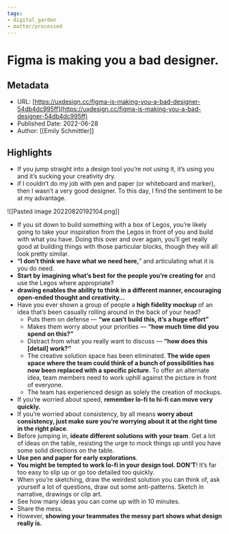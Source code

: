 ```yaml
---
tags: 
- digital_garden
- matter/processed
---
```

# Figma is making you a bad designer.
## Metadata
* URL: [https://uxdesign.cc/figma-is-making-you-a-bad-designer-54db4dc995ff](https://uxdesign.cc/figma-is-making-you-a-bad-designer-54db4dc995ff)
* Published Date: 2022-06-28
* Author: [[Emily Schmittler]]

## Highlights
* If you jump straight into a design tool you’re not using it, it’s using you and it’s sucking your creativity dry.
* if I couldn’t do my job with pen and paper (or whiteboard and marker), then I wasn’t a very good designer. To this day, I find the sentiment to be at my advantage.

![[Pasted image 20220820192104.png]]

* If you sit down to build something with a box of Legos, you’re likely going to take your inspiration from the Legos in front of you and build with what you have. Doing this over and over again, you’ll get really good at building things with those particular blocks, though they will all look pretty similar.
* **“I don’t think we have what we need here,**” and articulating what it is you do need.
* **Start by imagining what’s best for the people you’re creating for** and use the Legos where appropriate?
* **drawing enables the ability to think in a different manner, encouraging open-ended thought and creativity…**
* Have you ever shown a group of people a **high fidelity mockup** of an idea that’s been casually rolling around in the back of your head?
	* Puts them on defense — **“we can’t build this, it’s a huge effort”** 
	* Makes them worry about your priorities — **“how much time did you spend on this?”** 
	* Distract from what you really want to discuss — **“how does this [detail] work?”**
	* The creative solution space has been eliminated. **The wide open space where the team could think of a bunch of possibilities has now been replaced with a specific picture**. To offer an alternate idea, team members need to work uphill against the picture in front of everyone.
	* The team has experienced design as solely the creation of mockups.
* If you’re worried about speed, **remember lo-fi to hi-fi can move very quickly.**
* If you’re worried about consistency, by all means **worry about consistency, just make sure you’re worrying about it at the right time in the right place**.
* Before jumping in, **ideate different solutions with your team**. Get a lot of ideas on the table, resisting the urge to mock things up until you have some solid directions on the table.
* **Use pen and paper for early explorations**.
* **You might be tempted to work lo-fi in your design tool. DON’T**! It’s far too easy to slip up or go too detailed too quickly.
* When you’re sketching, draw the weirdest solution you can think of, ask yourself a lot of questions, draw out some anti-patterns. Sketch in narrative, drawings or clip art.
* See how many ideas you can come up with in 10 minutes.
* Share the mess.
* However, **showing your teammates the messy part shows what design really is.**